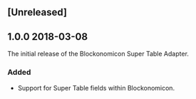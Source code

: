 ## [Unreleased]

## 1.0.0 2018-03-08

The initial release of the Blockonomicon Super Table Adapter.

### Added
- Support for Super Table fields within Blockonomicon.